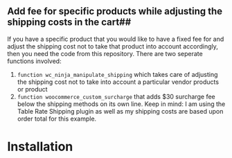 ## Add fee for specific products while adjusting the shipping costs in the cart## 
If you have a specific product that you would like to have a fixed fee for and adjust the shipping cost not to take that product into account accordingly, then you need the code from this repository. There are two seperate functions involved: 
1. `function wc_ninja_manipulate_shipping` which takes care of adjusting the shipping cost not to take into account a particular vendor products or product
2. `function woocommerce_custom_surcharge` that adds $30 surcharge fee below the shipping methods on its own line.
Keep in mind: I am using the Table Rate Shipping plugin as well as my shipping costs are based upon order total for this example.

# Installation #
